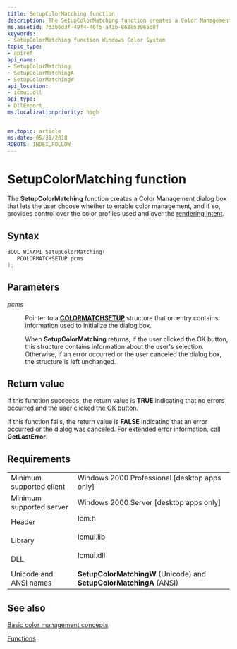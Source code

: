 ```yaml
---
title: SetupColorMatching function
description: The SetupColorMatching function creates a Color Management dialog box that lets the user choose whether to enable color management, and if so, provides control over the color profiles used and over the rendering intent.
ms.assetid: 7d3b6d3f-49f4-46f5-a43b-868e53965d8f
keywords:
- SetupColorMatching function Windows Color System
topic_type:
- apiref
api_name:
- SetupColorMatching
- SetupColorMatchingA
- SetupColorMatchingW
api_location:
- icmui.dll
api_type:
- DllExport
ms.localizationpriority: high


ms.topic: article
ms.date: 05/31/2018
ROBOTS: INDEX,FOLLOW
---
```


# SetupColorMatching function

The **SetupColorMatching** function creates a Color Management dialog box that lets the user choose whether to enable color management, and if so, provides control over the color profiles used and over the [rendering intent](r.md).

## Syntax


```C++
BOOL WINAPI SetupColorMatching(
   PCOLORMATCHSETUP pcms
);
```



## Parameters

<dl> <dt>

*pcms* 
</dt> <dd>

Pointer to a [**COLORMATCHSETUP**](colormatchsetup.md) structure that on entry contains information used to initialize the dialog box.

When **SetupColorMatching** returns, if the user clicked the OK button, this structure contains information about the user's selection. Otherwise, if an error occurred or the user canceled the dialog box, the structure is left unchanged.

</dd> </dl>

## Return value

If this function succeeds, the return value is **TRUE** indicating that no errors occurred and the user clicked the OK button.

If this function fails, the return value is **FALSE** indicating that an error occurred or the dialog was canceled. For extended error information, call **GetLastError**.

## Requirements



|                                     |                                                                                      |
|-------------------------------------|--------------------------------------------------------------------------------------|
| Minimum supported client<br/> | Windows 2000 Professional \[desktop apps only\]<br/>                           |
| Minimum supported server<br/> | Windows 2000 Server \[desktop apps only\]<br/>                                 |
| Header<br/>                   | <dl> <dt>Icm.h</dt> </dl>     |
| Library<br/>                  | <dl> <dt>Icmui.lib</dt> </dl> |
| DLL<br/>                      | <dl> <dt>Icmui.dll</dt> </dl> |
| Unicode and ANSI names<br/>   | **SetupColorMatchingW** (Unicode) and **SetupColorMatchingA** (ANSI)<br/>      |



## See also

<dl> <dt>

[Basic color management concepts](basic-color-management-concepts.md)
</dt> <dt>

[Functions](functions.md)
</dt> </dl>

 

 





